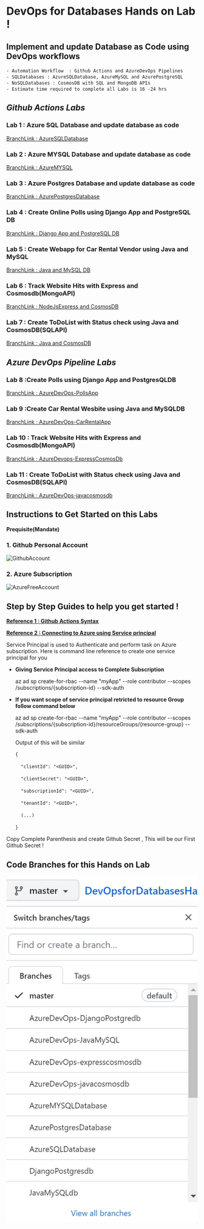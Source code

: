 # DevOps for Databases Hands on Lab !

## Implement and update Database as Code using DevOps workflows
    - Automation Workflow  : Github Actions and AzureDevOps Pipelines
    - SQLDatabases : AzureSQLDatabase, AzureMySQL and AzurePostgreSQL 
    - NoSQLDatabases : CosmosDB with SQL and MongoDB APIs
    - Estimate time required to complete all Labs is 16 -24 hrs



## *Github Actions Labs*

### Lab 1 : Azure SQL Database and update database as code
[BranchLink : AzureSQLDatabase](https://github.com/jethanivijay/DevOpsforDatabasesHandsonLab/tree/AzureSQLDatabase)

### Lab 2 : Azure MYSQL Database and update database as code
[BranchLink : AzureMYSQL](https://github.com/jethanivijay/DevOpsforDatabasesHandsonLab/tree/AzureMYSQLDatabase)

### Lab 3 : Azure Postgres Database and update database as code
[BranchLink : AzurePostgresDatabase](https://github.com/jethanivijay/DevOpsforDatabasesHandsonLab/tree/AzurePostgresDatabase)

### Lab 4  : Create Online Polls using Django App and PostgreSQL DB
[BranchLink : Django App and PostgreSQL DB](https://github.com/jethanivijay/DevOpsforDatabasesHandsonLab/tree/DjangoPostgresdb)

### Lab 5 : Create Webapp for Car Rental Vendor using Java and MySQL
[BranchLink : Java and MySQL DB ](https://github.com/jethanivijay/DevOpsforDatabasesHandsonLab/tree/JavaMySQLdb)

### Lab 6 : Track Website Hits with Express and Cosmosdb(MongoAPI)
[BranchLink : NodeJsExpress and CosmosDB ](https://github.com/jethanivijay/DevOpsforDatabasesHandsonLab/tree/expresscosmosdb)

### Lab 7 : Create ToDoList with Status check using Java and CosmosDB(SQLAPI)
[BranchLink : Java and CosmosDB ](https://github.com/jethanivijay/DevOpsforDatabasesHandsonLab/tree/javacosmosdb)

## *Azure DevOps Pipeline Labs*

### Lab 8 :Create Polls using Django App and PostgresQLDB
[BranchLink : AzureDevOps-PollsApp](https://github.com/jethanivijay/DevOpsforDatabasesHandsonLab/tree/AzureDevOps-DjangoPostgredb)

### Lab 9 :Create Car Rental Wesbite using Java and MySQLDB
[BranchLink : AzureDevOps-CarRentalApp](https://github.com/jethanivijay/DevOpsforDatabasesHandsonLab/tree/AzureDevOps-JavaMySQL)

### Lab 10 : Track Website Hits with Express and Cosmosdb(MongoAPI)
[BranchLink : AzureDevops-ExpressCosmosDb ](https://github.com/jethanivijay/DevOpsforDatabasesHandsonLab/tree/AzureDevOps-expresscosmosdb)

### Lab 11 : Create ToDoList with Status check using Java and CosmosDB(SQLAPI)
[BranchLink : AzureDevOps-javacosmosdb ](https://github.com/jethanivijay/DevOpsforDatabasesHandsonLab/tree/AzureDevOps-javacosmosdb)

##  Instructions to Get Started on this Labs

**Prequisite(Mandate)**
### 1. Github Personal Account

![GithubAccount](/GithubPersonalAccount.JPG)

### 2. Azure Subscription

![AzureFreeAccount](/AzureFreeAccount.JPG)

## Step by Step Guides to help you get started ! 

[**Reference 1 : Github Actions Syntax**](https://docs.github.com/en/free-pro-team@latest/actions/reference/workflow-syntax-for-github-actions)


[**Reference 2 : Connecting to Azure using Service principal**](https://docs.microsoft.com/en-us/cli/azure/create-an-azure-service-principal-azure-cli)

Service Principal is used to Authenticate and perform task on Azure subscription.
Here is command line reference to create one service principal for you

- **Giving Service Principal access to Complete Subscription**

    az ad sp create-for-rbac --name "myApp" --role contributor --scopes /subscriptions/{subscription-id} --sdk-auth

- **If you want scope of service principal retricted to resource Group follow command below**

    az ad sp create-for-rbac --name "myApp" --role contributor --scopes /subscriptions/{subscription-id}/resourceGroups/{resource-group} --sdk-auth

    Output of this will be similar 


      {

        "clientId": "<GUID>",

        "clientSecret": "<GUID>",

        "subscriptionId": "<GUID>",

        "tenantId": "<GUID>",

        (...)

      }

Copy Complete Parenthesis and create Github Secret , This will be our First Github Secret !


## Code Branches for this Hands on Lab

![**Reference 3 : Code Branches for this Hands on Lab**](codebranches.JPG)
